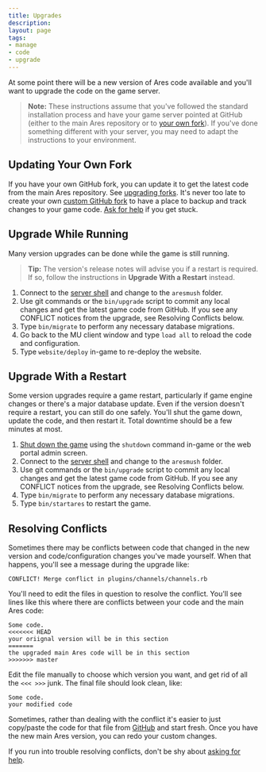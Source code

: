 ```yaml
---
title: Upgrades
description:
layout: page
tags: 
- manage
- code
- upgrade
---
```


At some point there will be a new version of Ares code available and you'll want to upgrade the code on the game server.

 > <i class="fa fa-exclamation-triangle"></i> **Note:** These instructions assume that you've followed the standard installation process and have your game server pointed at GitHub (either to the main Ares repository or to [your own fork](/tutorials/code/git)).  If you've done something different with your server, you may need to adapt the instructions to your environment.

## Updating Your Own Fork

If you have your own GitHub fork, you can update it to get the latest code from the main Ares repository. See [upgrading forks](/tutorials/code/git#upgrade).  It's never too late to create your own [custom GitHub fork](/tutorials/code/git) to have a place to backup and track changes to your game code.  [Ask for help](/feedback) if you get stuck.

## Upgrade While Running

Many version upgrades can be done while the game is still running.

> <i class="fa fa-info-circle"></i> **Tip:** The version's release notes will advise you if a restart is required.  If so, follow the instructions in **Upgrade With a Restart** instead.

1. Connect to the [server shell](/tutorials/install/server-shell) and change to the `aresmush` folder.
2. Use git commands or the `bin/upgrade` script to commit any local changes and get the latest game code from GitHub.  If you see any CONFLICT notices from the upgrade, see Resolving Conflicts below.
3. Type `bin/migrate` to perform any necessary database migrations.
4. Go back to the MU client window and type `load all` to reload the code and configuration.
5. Type `website/deploy` in-game to re-deploy the website.

## Upgrade With a Restart

Some version upgrades require a game restart, particularly if game engine changes or there's a major database update.  Even if the version doesn't require a restart, you can still do one safely.  You'll shut the game down, update the code, and then restart it.  Total downtime should be a few minutes at most.

1. [Shut down the game](/tutorials/manage/shutdown) using the `shutdown` command in-game or the web portal admin screen.
2. Connect to the [server shell](/tutorials/install/server-shell) and change to the `aresmush` folder.
3. Use git commands or the `bin/upgrade` script to commit any local changes and get the latest game code from GitHub.  If you see any CONFLICT notices from the upgrade, see Resolving Conflicts below.
4. Type `bin/migrate` to perform any necessary database migrations.
5. Type `bin/startares` to restart the game.

## Resolving Conflicts

Sometimes there may be conflicts between code that changed in the new version and code/configuration changes you've made yourself.  When that happens, you'll see a message during the upgrade like:

    CONFLICT! Merge conflict in plugins/channels/channels.rb

You'll need to edit the files in question to resolve the conflict.  You'll see lines like this where there are conflicts between your code and the main Ares code:

    Some code.
    <<<<<<< HEAD
    your oriignal version will be in this section
    =======
    the upgraded main Ares code will be in this section
    >>>>>>> master

Edit the file manually to choose which version you want, and get rid of all the `<<< >>>` junk.  The final file should look clean, like:

    Some code.
    your modified code

Sometimes, rather than dealing with the conflict it's easier to just copy/paste the code for that file from [GitHub](http://github.com/aresmush/aresmush) and start fresh.  Once you have the new main Ares version, you can redo your custom changes.

If you run into trouble resolving conflicts, don't be shy about [asking for help](/feedback).